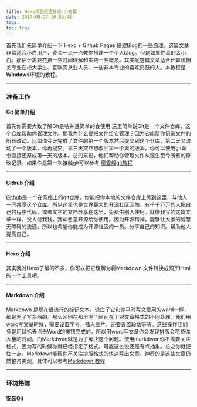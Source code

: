 ```yaml
---
title: Hexo博客搭建日记-小白篇
date: 2017-09-27 10:59:48
tags: 
toc: true
---
```


首先我们先简单介绍一下 Hexo + Github Pages 搭建Blog的一些原理。这篇文章非常适合小白用户，我会一点一点教你搭建一个个人blog。但是如果你真的太小白。那估计需要花费一些时间理解和实践一些概念。其实呢这篇文章适合计算机相关专业在校大学生、互联网从业人员、一些非本专业的喜欢捣鼓的人。本教程是**Windows**环境的教程。

---
### 准备工作
#### Git 简单介绍
首先你需要大致了解Git是啥并且简单的会使用.这里简单说Git是一个文件仓库，这个仓库帮助你管理文件。那我为什么要把文件给它管理？因为它能帮你记录文件的所有改动。比如你今天完成了文件的第一个版本然后提交到这个仓库，第二天又改动了一个版本，你再提交。第三天突然想改回第一个天的版本，你可以使用git命令直接还原成第一天的版本。总的来说，他们帮助你管理文件从诞生至今所有的修改记录。如果你是第一次接触git可以参考  [廖雪峰git教程](https://www.liaoxuefeng.com/wiki/0013739516305929606dd18361248578c67b8067c8c017b000)

---

#### Github 介绍
[Github](http://www.github.com)是一个在网络上的git仓库，你能把你本地的文件仓库上传到这里，与他人一同共享这个仓库。所以这里也是世界最大的开源社区网站。有千千万万的人把自己的程序代码，或者文字的文档分享在这里，免费供别人使用。就像我写的这篇文章一样。没人付我钱，我却愿意开源给你使用。因为开源精神，能够让大家的智慧无障碍的流通。所以也希望你能成为开源社区的一员。分享自己的知识。帮助他人提高自己。

---
#### Hexo 介绍
其实我对Hexo了解的不多，你可以把它理解为将Markdown 文件转换成网页Html的一个工具吧。

---
#### Markdown 介绍
Markdown 是现在很流行的标记文本，说白了它和你平时写文章用的word一样，都是为了写东西的。那么区别在那里呢？区别在于对文章格式的不同处理。我们用word写文章时候，需要设置字号，插入图片，还要设置段落等等。这些操作我们多是用鼠标去点击Word的按钮完成的。所以用word写文章你会发现排版会花费你大量的时间。而Markdwon就是为了解决这个问题。使用markdwon你不需要关注格式，因为写的时候你就已经指定了格式。可能这么说还是有点抽象。总之你就记住一点。Markdown能帮你不关注排版格式的快速写出文章。神奇的是这些文章仍然整齐美观。具体可以参考[Markdown 教程](http://www.jianshu.com/p/1e402922ee32/)

---
### 环境搭建
#### 安装Git